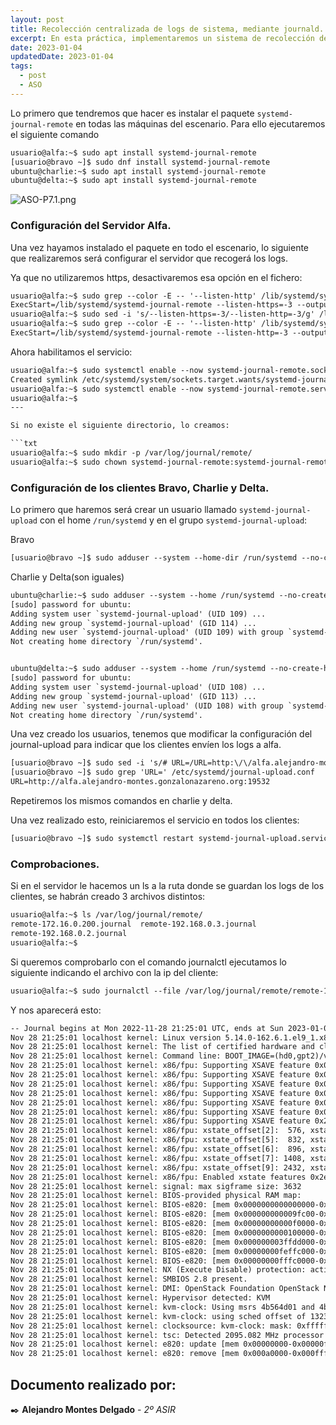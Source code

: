 ```yaml
---
layout: post
title: Recolección centralizada de logs de sistema, mediante journald.
excerpt: En esta práctica, implementaremos un sistema de recolección de log mediante journald en nuestro escenario de OpenStack.
date: 2023-01-04
updatedDate: 2023-01-04
tags:
  - post
  - ASO
---
```


Lo primero que tendremos que hacer es instalar el paquete `systemd-journal-remote` en todas las máquinas del escenario. Para ello ejecutaremos el siguiente comando

```txt
usuario@alfa:~$ sudo apt install systemd-journal-remote
[usuario@bravo ~]$ sudo dnf install systemd-journal-remote
ubuntu@charlie:~$ sudo apt install systemd-journal-remote
ubuntu@delta:~$ sudo apt install systemd-journal-remote
```

![ASO-P7.1.png](/img/ASO-P7.1.png)

### Configuración del Servidor Alfa.

Una vez hayamos instalado el paquete en todo el escenario, lo siguiente que realizaremos será configurar el servidor que recogerá los logs.

Ya que no utilizaremos https, desactivaremos esa opción en el fichero:

```txt
usuario@alfa:~$ sudo grep --color -E -- '--listen-http' /lib/systemd/system/systemd-journal-remote.service 
ExecStart=/lib/systemd/systemd-journal-remote --listen-https=-3 --output=/var/log/journal/remote/                                                    
usuario@alfa:~$ sudo sed -i 's/--listen-https=-3/--listen-http=-3/g' /lib/systemd/system/systemd-journal-remote.service                               
usuario@alfa:~$ sudo grep --color -E -- '--listen-http' /lib/systemd/system/systemd-journal-remote.service systemd-journal-remote-250-12.el9_1.86_64                              
ExecStart=/lib/systemd/systemd-journal-remote --listen-http=-3 --output=/var/log/journal/remote/         
```

Ahora habilitamos el servicio:

```txt
usuario@alfa:~$ sudo systemctl enable --now systemd-journal-remote.socket
Created symlink /etc/systemd/system/sockets.target.wants/systemd-journal-remote.socket → /lib/systemd/system/systemd-journal-remote.socket.
usuario@alfa:~$ sudo systemctl enable --now systemd-journal-remote.service
usuario@alfa:~$
---

Si no existe el siguiente directorio, lo creamos:

```txt
usuario@alfa:~$ sudo mkdir -p /var/log/journal/remote/
usuario@alfa:~$ sudo chown systemd-journal-remote:systemd-journal-remote /var/log/journal/remote
```

### Configuración de los clientes Bravo, Charlie y Delta.

Lo primero que haremos será crear un usuario llamado `systemd-journal-upload` con el home `/run/systemd` y en el grupo `systemd-journal-upload`:

Bravo

```txt
[usuario@bravo ~]$ sudo adduser --system --home-dir /run/systemd --no-create-home --user-group systemd-journal-upload
```

Charlie y Delta(son iguales)

```txt
ubuntu@charlie:~$ sudo adduser --system --home /run/systemd --no-create-home --disabled-login --group systemd-journal-upload                                  
[sudo] password for ubuntu:
Adding system user `systemd-journal-upload' (UID 109) ...
Adding new group `systemd-journal-upload' (GID 114) ...
Adding new user `systemd-journal-upload' (UID 109) with group `systemd-journal-upload' ...                                                                    
Not creating home directory `/run/systemd'.


ubuntu@delta:~$ sudo adduser --system --home /run/systemd --no-create-home --disabled-login --group systemd-journal-upload                          
[sudo] password for ubuntu:                                               
Adding system user `systemd-journal-upload' (UID 108) ...                 
Adding new group `systemd-journal-upload' (GID 113) ...                   
Adding new user `systemd-journal-upload' (UID 108) with group `systemd-journal-upload' ...                                                          
Not creating home directory `/run/systemd'.                               
```

Una vez creado los usuarios, tenemos que modificar la configuración del journal-upload para indicar que los clientes envíen los logs a alfa.

```txt
[usuario@bravo ~]$ sudo sed -i 's/# URL=/URL=http:\/\/alfa.alejandro-montes.gonzalonazareno.org:19532/g' /etc/systemd/journal-upload.conf
[usuario@bravo ~]$ sudo grep 'URL=' /etc/systemd/journal-upload.conf
URL=http://alfa.alejandro-montes.gonzalonazareno.org:19532
```

Repetiremos los mismos comandos en charlie y delta.

Una vez realizado esto, reiniciaremos el servicio en todos los clientes:

```txt
[usuario@bravo ~]$ sudo systemctl restart systemd-journal-upload.service
```

### Comprobaciones.

Si en el servidor le hacemos un ls a la ruta donde se guardan los logs de los clientes, se habrán creado 3 archivos distintos:

```txt
usuario@alfa:~$ ls /var/log/journal/remote/
remote-172.16.0.200.journal  remote-192.168.0.3.journal
remote-192.168.0.2.journal
usuario@alfa:~$ 
```

Si queremos comprobarlo con el comando journalctl ejecutamos lo siguiente indicando el archivo con la ip del cliente:

```txt
usuario@alfa:~$ sudo journalctl --file /var/log/journal/remote/remote-172.16.0.200.journal
```

Y nos aparecerá esto:

```txt
-- Journal begins at Mon 2022-11-28 21:25:01 UTC, ends at Sun 2023-01-08 23:04:44 UTC. --
Nov 28 21:25:01 localhost kernel: Linux version 5.14.0-162.6.1.el9_1.x86_64 (mockbuild@dal1-prod-builder001.bld.equ.rockylinux.org) (gcc (GCC) 11.3.1>
Nov 28 21:25:01 localhost kernel: The list of certified hardware and cloud instances for Red Hat Enterprise Linux 9 can be viewed at the Red Hat Ecos>
Nov 28 21:25:01 localhost kernel: Command line: BOOT_IMAGE=(hd0,gpt2)/vmlinuz-5.14.0-162.6.1.el9_1.x86_64 root=UUID=4814451b-2177-4679-bda1-e10797d12>
Nov 28 21:25:01 localhost kernel: x86/fpu: Supporting XSAVE feature 0x001: 'x87 floating point registers'
Nov 28 21:25:01 localhost kernel: x86/fpu: Supporting XSAVE feature 0x002: 'SSE registers'
Nov 28 21:25:01 localhost kernel: x86/fpu: Supporting XSAVE feature 0x004: 'AVX registers'
Nov 28 21:25:01 localhost kernel: x86/fpu: Supporting XSAVE feature 0x020: 'AVX-512 opmask'
Nov 28 21:25:01 localhost kernel: x86/fpu: Supporting XSAVE feature 0x040: 'AVX-512 Hi256'
Nov 28 21:25:01 localhost kernel: x86/fpu: Supporting XSAVE feature 0x080: 'AVX-512 ZMM_Hi256'
Nov 28 21:25:01 localhost kernel: x86/fpu: Supporting XSAVE feature 0x200: 'Protection Keys User registers'
Nov 28 21:25:01 localhost kernel: x86/fpu: xstate_offset[2]:  576, xstate_sizes[2]:  256
Nov 28 21:25:01 localhost kernel: x86/fpu: xstate_offset[5]:  832, xstate_sizes[5]:   64
Nov 28 21:25:01 localhost kernel: x86/fpu: xstate_offset[6]:  896, xstate_sizes[6]:  512
Nov 28 21:25:01 localhost kernel: x86/fpu: xstate_offset[7]: 1408, xstate_sizes[7]: 1024
Nov 28 21:25:01 localhost kernel: x86/fpu: xstate_offset[9]: 2432, xstate_sizes[9]:    8
Nov 28 21:25:01 localhost kernel: x86/fpu: Enabled xstate features 0x2e7, context size is 2440 bytes, using 'compacted' format.
Nov 28 21:25:01 localhost kernel: signal: max sigframe size: 3632
Nov 28 21:25:01 localhost kernel: BIOS-provided physical RAM map:
Nov 28 21:25:01 localhost kernel: BIOS-e820: [mem 0x0000000000000000-0x000000000009fbff] usable
Nov 28 21:25:01 localhost kernel: BIOS-e820: [mem 0x000000000009fc00-0x000000000009ffff] reserved
Nov 28 21:25:01 localhost kernel: BIOS-e820: [mem 0x00000000000f0000-0x00000000000fffff] reserved
Nov 28 21:25:01 localhost kernel: BIOS-e820: [mem 0x0000000000100000-0x000000003ffdcfff] usable
Nov 28 21:25:01 localhost kernel: BIOS-e820: [mem 0x000000003ffdd000-0x000000003fffffff] reserved
Nov 28 21:25:01 localhost kernel: BIOS-e820: [mem 0x00000000feffc000-0x00000000feffffff] reserved
Nov 28 21:25:01 localhost kernel: BIOS-e820: [mem 0x00000000fffc0000-0x00000000ffffffff] reserved
Nov 28 21:25:01 localhost kernel: NX (Execute Disable) protection: active
Nov 28 21:25:01 localhost kernel: SMBIOS 2.8 present.
Nov 28 21:25:01 localhost kernel: DMI: OpenStack Foundation OpenStack Nova, BIOS 1.15.0-1 04/01/2014
Nov 28 21:25:01 localhost kernel: Hypervisor detected: KVM
Nov 28 21:25:01 localhost kernel: kvm-clock: Using msrs 4b564d01 and 4b564d00
Nov 28 21:25:01 localhost kernel: kvm-clock: using sched offset of 13231497159309 cycles
Nov 28 21:25:01 localhost kernel: clocksource: kvm-clock: mask: 0xffffffffffffffff max_cycles: 0x1cd42e4dffb, max_idle_ns: 881590591483 ns
Nov 28 21:25:01 localhost kernel: tsc: Detected 2095.082 MHz processor
Nov 28 21:25:01 localhost kernel: e820: update [mem 0x00000000-0x00000fff] usable ==> reserved
Nov 28 21:25:01 localhost kernel: e820: remove [mem 0x000a0000-0x000fffff] usable

```


## **Documento realizado por:**

 ✒️ **Alejandro Montes Delgado** - *2º ASIR*

